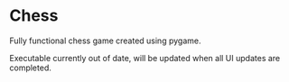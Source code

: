 # Chess

Fully functional chess game created using pygame.

Executable currently out of date, will be updated when all UI updates are completed.